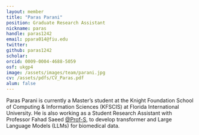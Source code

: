 ```yaml
---
layout: member
title: "Paras Parani"
position: Graduate Research Assistant 
nickname: paras
handle: paras1242
email: ppara014@fiu.edu
twitter: 
github: paras1242
scholar: 
orcid: 0009-0004-4688-5059
osf: ukgp4
image: /assets/images/team/parani.jpg
cv: /assets/pdfs/CV_Paras.pdf
alum: false
---
```


Paras Parani is currently a Master’s student at the Knight Foundation School of Computing & Information Sciences (KFSCIS) at Florida International University. He is also working as a Student Research Assistant with Professor Fahad Saeed [@Prof-S](https://github.com/Prof-S), to develop transformer and Large Language Models (LLMs) for biomedical data.


